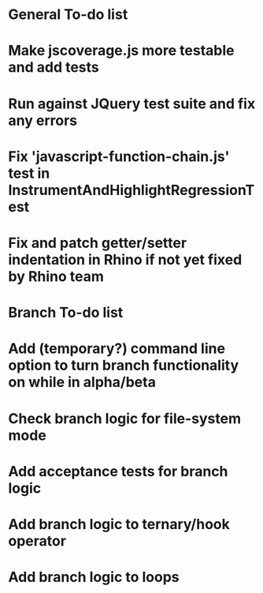 General To-do list
==================
# Make jscoverage.js more testable and add tests
# Run against JQuery test suite and fix any errors
# Fix 'javascript-function-chain.js' test in InstrumentAndHighlightRegressionTest
# Fix and patch getter/setter indentation in Rhino if not yet fixed by Rhino team

Branch To-do list
==================
# Add (temporary?) command line option to turn branch functionality on while in alpha/beta
# Check branch logic for file-system mode
# Add acceptance tests for branch logic
# Add branch logic to ternary/hook operator
# Add branch logic to loops